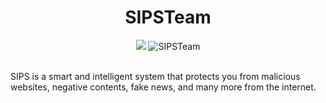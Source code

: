 <div align="center">
<h1>SIPSTeam</h1>
<a href="mailto:support@sips.my.id"><img src="https://img.shields.io/badge/-support@sips.my.id-db4437?style=flat-square&logo=Gmail&logoColor=white&link=mailto:support@sips.my.id"/></a>
<img alt="SIPSTeam" unselectable="on" src="https://komarev.com/ghpvc/?username=SIPSTeam&label=Profile%20views&color=0e75b6&style=flat"/>
</div>
<br>
<div align="left">
<p>SIPS is a smart and intelligent system that protects you from malicious websites, negative contents, fake news, and many more from the internet.</p>
</div>
